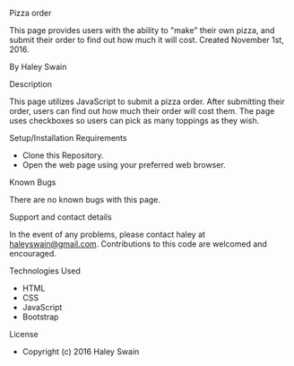 Pizza order

This page provides users with the ability to "make" their own pizza, and submit their order to find out how much it will cost. Created November 1st, 2016.

By Haley Swain

Description

This page utilizes JavaScript to submit a pizza order. After submitting their order, users can find out how much their order will cost them. The page uses checkboxes so users can pick as many toppings as they wish.

Setup/Installation Requirements

* Clone this Repository.
* Open the web page using your preferred web browser.

Known Bugs

There are no known bugs with this page.

Support and contact details

In the event of any problems, please contact haley at haleyswain@gmail.com. Contributions to this code are welcomed and encouraged.

Technologies Used
* HTML
* CSS
* JavaScript
* Bootstrap

License

* Copyright (c) 2016 Haley Swain 
